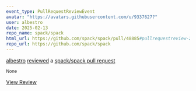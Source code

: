 ```yaml
---
event_type: PullRequestReviewEvent
avatar: "https://avatars.githubusercontent.com/u/9337627?"
user: albestro
date: 2025-02-13
repo_name: spack/spack
html_url: https://github.com/spack/spack/pull/48885#pullrequestreview-2614341685
repo_url: https://github.com/spack/spack
---
```


<a href='https://github.com/albestro' target='_blank'>albestro</a> <a href='https://github.com/spack/spack/pull/48885#pullrequestreview-2614341685' target='_blank'>reviewed</a> a <a href='https://github.com/spack/spack/pull/48885' target='_blank'>spack/spack pull request</a>

<small>None</small>

<a href='https://github.com/spack/spack/pull/48885#pullrequestreview-2614341685' target='_blank'>View Review</a>